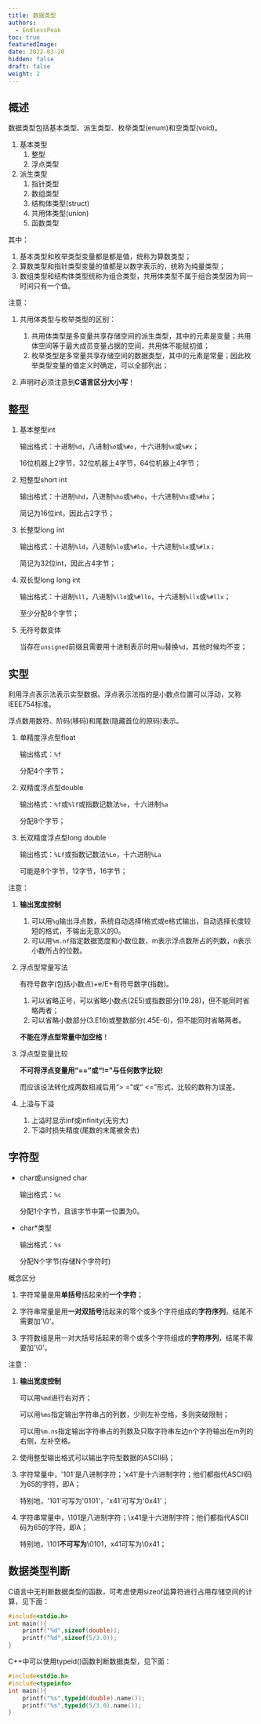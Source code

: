 ```yaml
---
title: 数据类型
authors:
  - EndlessPeak
toc: true
featuredImage: 
date: 2022-03-20
hidden: false
draft: false
weight: 2
---
```


## 概述

数据类型包括基本类型、派生类型、枚举类型(enum)和空类型(void)。

1. 基本类型
   1. 整型
   2. 浮点类型
2. 派生类型
   1. 指针类型
   2. 数组类型
   3. 结构体类型(struct)
   4. 共用体类型(union)
   5. 函数类型

其中：

1. 基本类型和枚举类型变量都是都是值，统称为算数类型；
2. 算数类型和指针类型变量的值都是以数字表示的，统称为纯量类型；
3. 数组类型和结构体类型统称为组合类型，共用体类型不属于组合类型因为同一时间只有一个值。

注意：

1. 共用体类型与枚举类型的区别：
   1. 共用体类型是多变量共享存储空间的派生类型，其中的元素是变量；共用体空间等于最大成员变量占据的空间，共用体不能赋初值；
   1. 枚举类型是多常量共享存储空间的数据类型，其中的元素是常量；因此枚举类型变量的值定义时确定，可以全部列出；

2. 声明时必须注意到**C语言区分大小写**！

## 整型

1. 基本整型int 

   输出格式：十进制`%d`，八进制`%o`或`%#o`，十六进制`%x`或`%#x`；

   16位机器上2字节，32位机器上4字节，64位机器上4字节；

2. 短整型short int 

   输出格式：十进制`%hd`，八进制`%ho`或`%#ho`，十六进制`%hx`或`%#hx`；

   简记为16位int，因此占2字节；

3. 长整型long int

   输出格式：十进制`%ld`，八进制`%lo`或`%#lo`，十六进制`%lx`或`%#lx；`

   简记为32位int，因此占4字节；

4. 双长型long long int

   输出格式：十进制`%ll`，八进制`%llo`或`%#llo`，十六进制`%llx`或`%#llx`；

   至少分配8个字节；

5. 无符号数变体

   当存在`unsigned`前缀且需要用十进制表示时用`%u`替换`%d`，其他时候均不变；

## 实型

利用浮点表示法表示实型数据。浮点表示法指的是小数点位置可以浮动，又称IEEE754标准。

浮点数用数符、阶码(移码)和尾数(隐藏首位的原码)表示。

1. 单精度浮点型float

   输出格式：`%f`

   分配4个字节；

2. 双精度浮点型double

   输出格式：`%f`或`%lf`或指数记数法`%e`，十六进制`%a`

   分配8个字节；

3. 长双精度浮点型long double

   输出格式：`%Lf`或指数记数法`%Le`，十六进制`%La`

   可能是8个字节，12字节，16字节；

注意：

1. **输出宽度控制**

   1. 可以用`%g`输出浮点数，系统自动选择f格式或e格式输出，自动选择长度较短的格式，不输出无意义的0。
   2. 可以用`%m.nf`指定数据宽度和小数位数，m表示浮点数所占的列数，n表示小数所占的位数。
   
1. 浮点型常量写法

   有符号数字(包括小数点)+e/E+有符号数字(指数)。

   1. 可以省略正号，可以省略小数点(2E5)或指数部分(19.28)，但不能同时省略两者；
   2. 可以省略小数部分(3.E16)或整数部分(.45E-6)，但不能同时省略两者。

   **不能在浮点型常量中加空格**！

2. 浮点型变量比较

   **不可将浮点变量用“==”或“!=”与任何数字比较!**

   而应该设法转化成两数相减后用“> =”或“ <=”形式，比较的数称为误差。

3. 上溢与下溢

   1. 上溢时显示inf或infinity(无穷大)
   2. 下溢时损失精度(尾数的末尾被舍去)

## 字符型

- char或unsigned char

  输出格式：`%c`

  分配1个字节，且该字节中第一位置为0。

- char*类型

  输出格式：`%s`

  分配N个字节(存储N个字符时)

概念区分

1. 字符常量是用**单括号**括起来的**一个字符**；

2. 字符串常量是用**一对双括号**括起来的零个或多个字符组成的**字符序列**，结尾不需要加'\0'。

3. 字符数组是用一对大括号括起来的零个或多个字符组成的**字符序列**，结尾不需要加'\0'。

注意：

1. **输出宽度控制**

   可以用`%md`进行右对齐；

   可以用`%ms`指定输出字符串占的列数，少则左补空格，多则突破限制；

   可以用`%m.ns`指定输出字符串占的列数及只取字符串左边n个字符输出在m列的右侧，左补空格。

1. 使用整型输出格式可以输出字符型数据的ASCII码；

2. 字符常量中，'101'是八进制字符；'x41'是十六进制字符；他们都指代ASCII码为65的字符，即A；

   特别地，'101'可写为'0101'，'x41'可写为'0x41'；

3. 字符串常量中，\101是八进制字符；\x41是十六进制字符；他们都指代ASCII码为65的字符，即A；

   特别地，\101**不可写为**\0101，x41可写为\0x41；

## 数据类型判断

C语言中无判断数据类型的函数，可考虑使用sizeof运算符进行占用存储空间的计算，见下面：

```c++
#include<stdio.h>
int main(){
    printf("%d",sizeof(double));
    printf("%d",sizeof(5/3.0));
}
```

C++中可以使用typeid()函数判断数据类型，见下面：

```c++
#include<stdio.h>
#include<typeinfo>
int main(){
    printf("%s",typeid(double).name());
    printf("%s",typeid(5/3.0).name());
}
```

